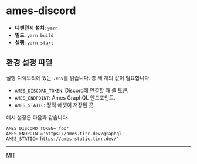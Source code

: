 # ames-discord

* **디펜던시 설치**: `yarn`
* **빌드**: `yarn build`
* **실팽**: `yarn start`

## 환경 설정 파일
실행 디렉토리에 있는 `.env`를 읽습니다. 총 세 개의 값이 필요합니다.

* `AMES_DISCORD_TOKEN`: Discord에 연결할 때 쓸 토큰.
* `AMES_ENDPOINT`: Ames GraphQL 엔드포인트.
* `AMES_STATIC`: 정적 애셋이 저장된 곳.

예시 설정은 다음과 같습니다.

```
AMES_DISCORD_TOKEN='foo'
AMES_ENDPOINT='https://ames.tirr.dev/graphql'
AMES_STATIC='https://ames-static.tirr.dev/'
```

---

[MIT](LICENSE)
